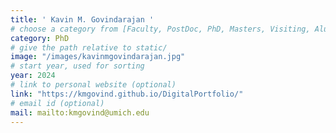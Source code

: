 ```yaml
---
title: ' Kavin M. Govindarajan '
# choose a category from [Faculty, PostDoc, PhD, Masters, Visiting, Alumni]. Be careful about the capitalization.
category: PhD
# give the path relative to static/
image: "/images/kavinmgovindarajan.jpg"
# start year, used for sorting
year: 2024 
# link to personal website (optional)
link: "https://kmgovind.github.io/DigitalPortfolio/"
# email id (optional)
mail: mailto:kmgovind@umich.edu
---
```

